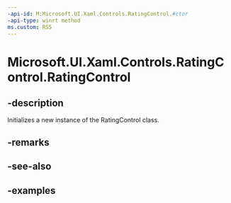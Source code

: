 ```yaml
---
-api-id: M:Microsoft.UI.Xaml.Controls.RatingControl.#ctor
-api-type: winrt method
ms.custom: RS5
---
```

<!-- Method syntax.
public RatingControl.RatingControl()
-->

# Microsoft.UI.Xaml.Controls.RatingControl.RatingControl


## -description

Initializes a new instance of the RatingControl class.


## -remarks


## -see-also


## -examples


